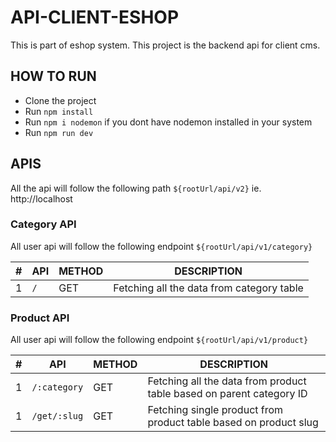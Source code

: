 # API-CLIENT-ESHOP

This is part of eshop system. This project is the backend api for client cms.

## HOW TO RUN

- Clone the project
- Run `npm install`
- Run `npm i nodemon` if you dont have nodemon installed in your system
- Run `npm run dev`

## APIS

All the api will follow the following path `${rootUrl/api/v2}` ie. http://localhost

### Category API

All user api will follow the following endpoint `${rootUrl/api/v1/category}`

| #   | API | METHOD | DESCRIPTION                               |
| --- | --- | ------ | ----------------------------------------- |
| 1   | `/` | GET    | Fetching all the data from category table |

### Product API

All user api will follow the following endpoint `${rootUrl/api/v1/product}`

| #   | API          | METHOD | DESCRIPTION                                                          |
| --- | ------------ | ------ | -------------------------------------------------------------------- |
| 1   | `/:category` | GET    | Fetching all the data from product table based on parent category ID |
| 1   | `/get/:slug` | GET    | Fetching single product from product table based on product slug     |
